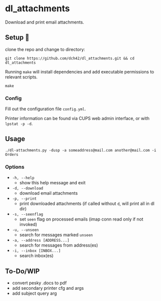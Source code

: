 # dl_attachments
Download and print email attachments. 

## Setup 🔧
clone the repo and change to directory:
~~~
git clone https://github.com/dch42/dl_attachments.git && cd dl_attachments
~~~

Running `make` will install dependencies and add executable permissions to relevant scripts.

~~~
make
~~~

### Config

Fill out the configuration file `config.yml`.

Printer information can be found via CUPS web admin interface, or with `lpstat -p -d`.

## Usage

~~~
./dl-attachments.py -dusp -a someaddress@mail.com another@mail.com -i Orders
~~~

### Options
- `-h, --help`
    - show this help message and exit
- `-d, --download`
    - download email attachments
- `-p, --print`
    - print downloaded attachments (if called without `d`, will print all in dl dir)
- `-s, --seenflag`
    - set `seen` flag on processed emails (imap conn read only if not invoked)
- `-u, --unseen`
    - search for messages marked `unseen`
- `-a, --address [ADDRESS...]`
    - search for messages from address(es)
- `-i, --inbox [INBOX...]`
    - search inbox(es)
    
## To-Do/WIP
- convert pesky .docs to pdf 
- add secondary printer cfg and args
- add subject query arg